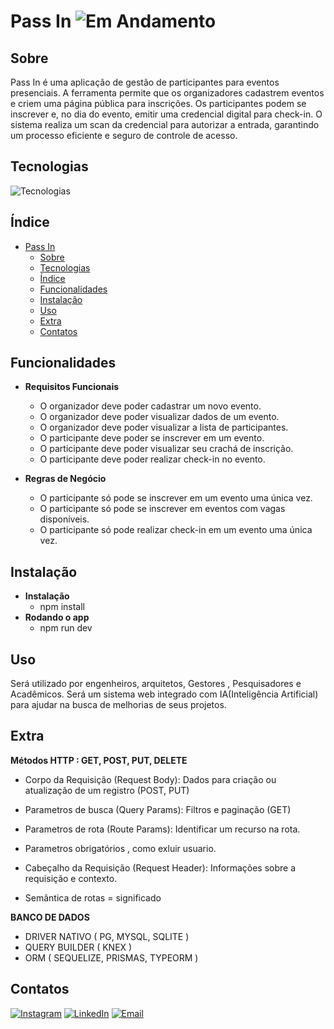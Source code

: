 # Pass In ![Em Andamento](https://img.shields.io/badge/status-Pronto-green)

## Sobre

Pass In é uma aplicação de gestão de participantes para eventos presenciais. A ferramenta permite que os organizadores cadastrem eventos e criem uma página pública para inscrições. Os participantes podem se inscrever e, no dia do evento, emitir uma credencial digital para check-in. O sistema realiza um scan da credencial para autorizar a entrada, garantindo um processo eficiente e seguro de controle de acesso.

## Tecnologias

![Tecnologias](https://skillicons.dev/icons?i=typescript,nodejs,prisma,sqlite,git)

## Índice

- [Pass In ](#login-back-end-)
  - [Sobre](#sobre)
  - [Tecnologias](#tecnologias)
  - [Índice](#índice)
  - [Funcionalidades](#funcionalidades)
  - [Instalação](#instalação)
  - [Uso](#uso)
  - [Extra](#extra)
  - [Contatos](#contatos)

## Funcionalidades

- **Requisitos Funcionais**
  - O organizador deve poder cadastrar um novo evento.
  - O organizador deve poder visualizar dados de um evento.
  - O organizador deve poder visualizar a lista de participantes.
  - O participante deve poder se inscrever em um evento.
  - O participante deve poder visualizar seu crachá de inscrição.
  - O participante deve poder realizar check-in no evento.

- **Regras de Negócio**
  - O participante só pode se inscrever em um evento uma única vez.
  - O participante só pode se inscrever em eventos com vagas disponíveis.
  - O participante só pode realizar check-in em um evento uma única vez.

## Instalação

- **Instalação**
  - npm install
- **Rodando o app**
  - npm run dev 

## Uso

Será utilizado por engenheiros, arquitetos, Gestores , Pesquisadores e Acadêmicos.
Será um sistema web integrado com IA(Inteligência Artificial) para ajudar na busca de melhorias de seus projetos.

## Extra
**Métodos HTTP : GET, POST, PUT, DELETE**

- Corpo da Requisição (Request Body): Dados para criação ou atualização de um registro (POST, PUT)
- Parametros de busca (Query Params): Filtros e paginação (GET)
- Parametros de rota (Route Params): Identificar um recurso na rota.
- Parametros obrigatórios , como exluir usuario.
- Cabeçalho da Requisição (Request Header): Informações sobre a requisição e contexto.

- Semântica de rotas = significado

**BANCO DE DADOS**
 - DRIVER NATIVO ( PG, MYSQL, SQLITE )
 - QUERY BUILDER ( KNEX )
 - ORM ( SEQUELIZE, PRISMAS, TYPEORM )

## Contatos

[![Instagram](https://img.shields.io/badge/Instagram-%231DA1F2.svg?&style=for-the-badge&logo=twitter&logoColor=white)](https://instagram.com/pedro.liveiram)
[![LinkedIn](https://img.shields.io/badge/LinkedIn-%230077B5.svg?&style=for-the-badge&logo=linkedin&logoColor=white)](https://www.linkedin.com/in/pedro-oliveira-m/)
[![Email](https://img.shields.io/badge/Email-D14836?style=for-the-badge&logo=gmail&logoColor=white)](mailto:pedropucmont@gmail.com)

#
